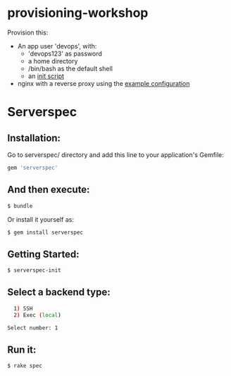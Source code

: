 provisioning-workshop
=====================

Provision this:
- An app user 'devops', with:
    * 'devops123' as password
    * a home directory
    * /bin/bash as the default shell
    * an [init script](https://github.com/bekkopen/provisioning-workshop/blob/master/serverfiler/devops)
- nginx with a reverse proxy using the [example configuration](https://github.com/bekkopen/provisioning-workshop/blob/master/serverfiler/etc/nginx/conf.d/devops.conf)

Serverspec
===========
Installation:
---------------
Go to serverspec/ directory and add this line to your application's Gemfile:

```ruby
gem 'serverspec'
```

And then execute:
---------------
```bash
$ bundle
```

Or install it yourself as:

```bash
$ gem install serverspec
```

Getting Started:
---------------
```bash
$ serverspec-init
```

Select a backend type:
---------------
```bash
  1) SSH
  2) Exec (local)

Select number: 1
```

Run it:
---------------
```bash
$ rake spec
```
